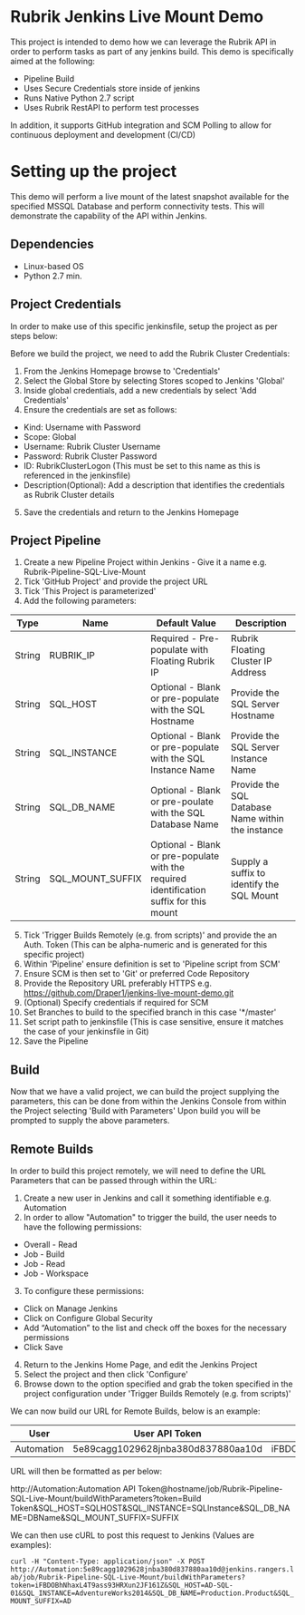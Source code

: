 # Rubrik Jenkins Live Mount Demo

This project is intended to demo how we can leverage the Rubrik API in order to perform tasks as part of any jenkins build. This demo is specifically aimed at the following:

* Pipeline Build
* Uses Secure Credentials store inside of jenkins
* Runs Native Python 2.7 script
* Uses Rubrik RestAPI to perform test processes

In addition, it supports GitHub integration and SCM Polling to allow for continuous deployment and development (CI/CD)

# Setting up the project

This demo will perform a live mount of the latest snapshot available for the specified MSSQL Database and perform connectivity tests. This will demonstrate the capability of the API within Jenkins.

## Dependencies

* Linux-based OS
* Python 2.7 min.

## Project Credentials

In order to make use of this specific jenkinsfile, setup the project as per steps below:

Before we build the project, we need to add the Rubrik Cluster Credentials:

1. From the Jenkins Homepage browse to 'Credentials'
2. Select the Global Store by selecting Stores scoped to Jenkins 'Global'
3. Inside global credentials, add a new credentials by select 'Add Credentials'
4. Ensure the credentials are set as follows:
* Kind: Username with Password
* Scope: Global
* Username: Rubrik Cluster Username
* Password: Rubrik Cluster Password
* ID: RubrikClusterLogon (This must be set to this name as this is referenced in the jenkinsfile)
* Description(Optional): Add a description that identifies the credentials as Rubrik Cluster details
5. Save the credentials and return to the Jenkins Homepage

## Project Pipeline

1. Create a new Pipeline Project within Jenkins - Give it a name e.g. Rubrik-Pipeline-SQL-Live-Mount
2. Tick 'GitHub Project' and provide the project URL
3. Tick 'This Project is parameterized'
4. Add the following parameters:

Type | Name | Default Value | Description
--- | --- | --- | ---
String | RUBRIK_IP | Required - Pre-populate with Floating Rubrik IP | Rubrik Floating Cluster IP Address
String | SQL_HOST | Optional - Blank or pre-populate with the SQL Hostname | Provide the SQL Server Hostname
String | SQL_INSTANCE | Optional - Blank or pre-populate with the SQL Instance Name | Provide the SQL Server Instance Name
String | SQL_DB_NAME | Optional - Blank or pre-poulate with the SQL Database Name | Provide the SQL Database Name within the instance
String | SQL_MOUNT_SUFFIX | Optional - Blank or pre-populate with the required identification suffix for this mount | Supply a suffix to identify the SQL Mount

5. Tick 'Trigger Builds Remotely (e.g. from scripts)' and provide the an Auth. Token (This can be alpha-numeric and is generated for this specific project)
6. Within 'Pipeline' ensure definition is set to 'Pipeline script from SCM'
7. Ensure SCM is then set to 'Git' or preferred Code Repository
8. Provide the Repository URL preferably HTTPS e.g. https://github.com/Draper1/jenkins-live-mount-demo.git
9. (Optional) Specify credentials if required for SCM
10. Set Branches to build to the specified branch in this case '*/master'
11. Set script path to jenkinsfile (This is case sensitive, ensure it matches the case of your jenkinsfile in Git)
12. Save the Pipeline

## Build

Now that we have a valid project, we can build the project supplying the parameters, this can be done from within the Jenkins Console from within the Project selecting 'Build with Parameters'
Upon build you will be prompted to supply the above parameters.

## Remote Builds

In order to build this project remotely, we will need to define the URL Parameters that can be passed through within the URL:

1. Create a new user in Jenkins and call it something identifiable e.g. Automation
2. In order to allow "Automation" to trigger the build, the user needs to have the following permissions:

* Overall - Read
* Job - Build
* Job - Read
* Job - Workspace

3. To configure these permissions:
* Click on Manage Jenkins
* Click on Configure Global Security
* Add “Automation” to the list and check off the boxes for the necessary permissions
* Click Save 

4. Return to the Jenkins Home Page, and edit the Jenkins Project
5. Select the project and then click 'Configure'
6. Browse down to the option specified and grab the token specified in the project configuration under 'Trigger Builds Remotely (e.g. from scripts)'

We can now build our URL for Remote Builds, below is an example:

User | User API Token | Build Token
--- | --- | ---
Automation | 5e89cagg1029628jnba380d837880aa10d | iFBDOBhNhaxL4T9ass93HRXun2JF161Z

URL will then be formatted as per below:

http://Automation:Automation API Token@hostname/job/Rubrik-Pipeline-SQL-Live-Mount/buildWithParameters?token=Build Token&SQL_HOST=SQLHOST&SQL_INSTANCE=SQLInstance&SQL_DB_NAME=DBName&SQL_MOUNT_SUFFIX=SUFFIX

We can then use cURL to post this request to Jenkins (Values are examples):

``` curl -H "Content-Type: application/json" -X POST http://Automation:5e89cagg1029628jnba380d837880aa10d@jenkins.rangers.lab/job/Rubrik-Pipeline-SQL-Live-Mount/buildWithParameters?token=iFBDOBhNhaxL4T9ass93HRXun2JF161Z&SQL_HOST=AD-SQL-01&SQL_INSTANCE=AdventureWorks2014&SQL_DB_NAME=Production.Product&SQL_MOUNT_SUFFIX=AD ```